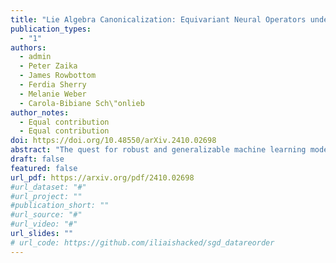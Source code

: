```yaml
---
title: "Lie Algebra Canonicalization: Equivariant Neural Operators under arbitrary Lie Groups"
publication_types:
  - "1"
authors:
  - admin
  - Peter Zaika
  - James Rowbottom
  - Ferdia Sherry 
  - Melanie Weber
  - Carola-Bibiane Sch\"onlieb
author_notes:
  - Equal contribution
  - Equal contribution
doi: https://doi.org/10.48550/arXiv.2410.02698
abstract: "The quest for robust and generalizable machine learning models has driven recent interest in exploiting symmetries through equivariant neural networks. In the context of PDE solvers, recent works have shown that Lie point symmetries can be a useful inductive bias for Physics-Informed Neural Networks (PINNs) through data and loss augmentation. Despite this, directly enforcing equivariance within the model architecture for these problems remains elusive. This is because many PDEs admit non-compact symmetry groups, oftentimes not studied beyond their infinitesimal generators, making them incompatible with most existing equivariant architectures. In this work, we propose Lie aLgebrA Canonicalization (LieLAC), a novel approach that exploits only the action of infinitesimal generators of the symmetry group, circumventing the need for knowledge of the full group structure. To achieve this, we address existing theoretical issues in the canonicalization literature, establishing connections with frame averaging in the case of continuous non-compact groups. Operating within the framework of canonicalization, LieLAC can easily be integrated with unconstrained pre-trained models, transforming inputs to a canonical form before feeding them into the existing model, effectively aligning the input for model inference according to allowed symmetries. LieLAC utilizes standard Lie group descent schemes, achieving equivariance in pre-trained models. Finally, we showcase LieLAC's efficacy on tasks of invariant image classification and Lie point symmetry equivariant neural PDE solvers using pre-trained models. "
draft: false
featured: false
url_pdf: https://arxiv.org/pdf/2410.02698
#url_dataset: "#"
#url_project: ""
#publication_short: ""
#url_source: "#"
#url_video: "#"
url_slides: ""
# url_code: https://github.com/iliaishacked/sgd_datareorder
---
```

